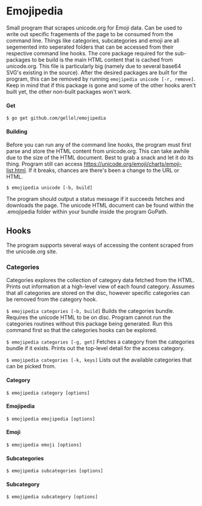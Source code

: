 # Emojipedia

Small program that scrapes unicode.org for Emoji data. Can be used to write out specific fragements of the page to be consumed from the command line. Things like categories, subcategories and emoji are all segemented into seperated folders that can be accessed from their respective command line hooks. The core package required for the sub-packages to be build is the main HTML content that is cached from unicode.org. This file is particularly big (namely due to several base64 SVG's existing in the source). After the desired packages are built for the program, this can be removed by running `emojipedia unicode [-r, remove]`. Keep in mind that if this package is gone and some of the other hooks aren't built yet, the other non-built packages won't work.

#### Get

`$ go get github.com/gellel/emojipedia`

#### Building

Before you can run any of the command line hooks, the program must first parse and store the HTML content from unicode.org. This can take awhile due to the size of the HTML document. Best to grab a snack and let it do its thing. Program still can access https://unicode.org/emoji/charts/emoji-list.html. If it breaks, chances are there's been a change to the URL or HTML.

`$ emojipedia unicode [-b, build]`

The program should output a status message if it succeeds fetches and downloads the page. The unicode HTML document can be found within the .emojipedia folder within your bundle inside the program GoPath. 

## Hooks
The program supports several ways of accessing the content scraped from the unicode.org site. 

### Categories
Categories explores the collection of category data fetched from the HTML. Prints out information at a high-level view of each found category. Assumes that all categories are stored on the disc, however specific categories can be removed from the category hook.
 
`$ emojipedia categories [-b, build]`
Builds the categories bundle. Requires the unicode HTML to be on disc. Program cannot run the categories routines without this package being generated. Run this command first so that the categories hooks can be explored.

`$ emojipedia categories [-g, get]`
Fetches a category from the categories bundle if it exists. Prints out the top-level detail for the access category.

`$ emojipedia categories [-k, keys]`
Lists out the available categories that can be picked from.

#### Category
`$ emojipedia category [options]`
#### Emojipedia
`$ emojipedia emojipedia [options]`
#### Emoji
`$ emojipedia emoji [options]`
#### Subcategories 
`$ emojipedia subcategories [options]`
#### Subcategory
`$ emojipedia subcategory [options]`
